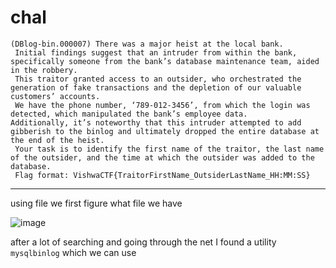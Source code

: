 # chal
```
(DBlog-bin.000007) There was a major heist at the local bank.
 Initial findings suggest that an intruder from within the bank, specifically someone from the bank’s database maintenance team, aided in the robbery.
 This traitor granted access to an outsider, who orchestrated the generation of fake transactions and the depletion of our valuable customers’ accounts.
 We have the phone number, ‘789-012-3456’, from which the login was detected, which manipulated the bank’s employee data.
Additionally, it’s noteworthy that this intruder attempted to add gibberish to the binlog and ultimately dropped the entire database at the end of the heist.
 Your task is to identify the first name of the traitor, the last name of the outsider, and the time at which the outsider was added to the database.
 Flag format: VishwaCTF{TraitorFirstName_OutsiderLastName_HH:MM:SS}
```
________________________________________________________________________________

using file we first figure what file we have 

![image](https://github.com/adwait3/forensics-ST/assets/148553626/f912a8c8-2dd0-411c-a912-c71ebbdbebea)

after a lot of searching and going through the net I found a utility `mysqlbinlog` which we can use

